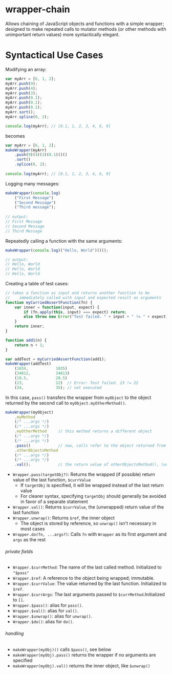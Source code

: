 # wrapper-chain

Allows chaining of JavaScript objects and functions with a simple wrapper; designed to make repeated calls to mutator methods (or other methods with unimportant return values) more syntactically elegant.

# Syntactical Use Cases
Modifying an array:
```javascript
var myArr = [6, 1, 2];
myArr.push(9);
myArr.push(4);
myArr.push(3);
myArr.push(0.1);
myArr.push(0.1);
myArr.push(0.1);
myArr.sort();
myArr.splice(0, 2);

console.log(myArr); // [0.1, 1, 2, 3, 4, 6, 9]
```
becomes
```javascript
var myArr = [6, 1, 2];
makeWrapper(myArr)
    .push(9)(4)(3)(0.1)()()
    .sort()
    .splice(0, 2);
    
console.log(myArr); // [0.1, 1, 2, 3, 4, 6, 9]
```
Logging many messages:
```javascript
makeWrapper(console.log)
    ("First Message")
    ("Second Message")
    ("Third message");
    
// output:
// First Message
// Second Message
// Third Message
```
Repeatedly calling a function with the same arguments:
```javascript
makeWrapper(console.log)("Hello, World")()();

// output:
// Hello, World
// Hello, World
// Hello, World
```
Creating a table of test cases:
```javascript
// takes a function as input and returns another function to be 
//    immediately called with input and expected result as arguments
function myCurriedAssertFunction(fn) {
    var inner = function(input, expect) {
        if (fn.apply(this, input) === expect) return;
        else throw new Error("Test failed. " + input + " != " + expect);
    }
    return inner;
}

function add1(n) {
    return n + 1;
}

var addTest = myCurriedAssertFunction(add1);
makeWrapper(addTest)
    (1034,            1035)
    (34812,           34813)
    (19.5,            20.5)
    (23,              22)  // Error: Test failed. 23 != 22
    (34,              35); // not executed
```
In this case, `pass()` transfers the wrapper from `myObject` to the object returned by the second call to `myObject.myOtherMethod()`.
```javascript
makeWrapper(myObject)
    .myMethod
    (/* ...args */)
    (/* ...args */)
    .myOtherMethod     // this method returns a different object
    (/* ...args */)
    (/* ...args */)
    .pass()            // now, calls refer to the object returned from myOtherMethod()
    .otherObjectsMethod     
    (/* ...args */)
    (/* ...args */)
    .val();            // the return value of otherObjectsMethod(), (unwrapped)
```



- `Wrapper.pass(targetObj?)`: Returns the wrapped (if possible) return value of the last function, `$currValue`
  - If `targetObj` is specified, it will be wrapped instead of the last return value 
  - For clearer syntax, specifying `targetObj` should generally be avoided in favor of a separate statement
- `Wrapper.val()`: Returns `$currValue`, the (unwrapped) return value of the last function
- `Wrapper.unwrap()`: Returns `$ref`, the inner object
  - The object is stored by reference, so `unwrap()` isn't necessary in most cases
- `Wrapper.do(fn, ...args?)`: Calls `fn` with `Wrapper` as its first argument and `args` as the rest
###### private fields
- `Wrapper.$currMethod`: The name of the last called method. Initialized to `"$pass"`                 
- `Wrapper.$ref`: A reference to the object being wrapped; immutable.
- `Wrapper.$currValue`: The value returned by the last function. Initialized to `$ref`.
- `Wrapper.$currArgs`: The last arguments passed to `$currMethod`.Initialized to `[]`.
- `Wrapper.$pass()`: alias for `pass()`.
- `Wrapper.$val()`: alias for `val()`.
- `Wrapper.$unwrap()`: alias for `unwrap()`.
- `Wrapper.$do()`: alias for `do()`.

###### handling 

- `makeWrapper(myObj)()` calls `$pass()`, see below
- `makeWrapper(myObj).pass()` returns the wrapper if no arguments are specified
- `makeWrapper(myObj).val()` returns the inner object, like `$unwrap()`
